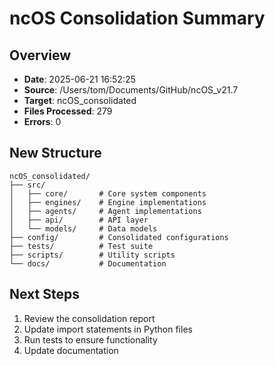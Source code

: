 # ncOS Consolidation Summary

## Overview
- **Date**: 2025-06-21 16:52:25
- **Source**: /Users/tom/Documents/GitHub/ncOS_v21.7
- **Target**: ncOS_consolidated
- **Files Processed**: 279
- **Errors**: 0

## New Structure
```
ncOS_consolidated/
├── src/
│   ├── core/       # Core system components
│   ├── engines/    # Engine implementations
│   ├── agents/     # Agent implementations
│   ├── api/        # API layer
│   └── models/     # Data models
├── config/         # Consolidated configurations
├── tests/          # Test suite
├── scripts/        # Utility scripts
└── docs/           # Documentation
```

## Next Steps
1. Review the consolidation report
2. Update import statements in Python files
3. Run tests to ensure functionality
4. Update documentation

